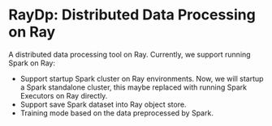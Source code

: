 # RayDp: Distributed Data Processing on Ray

A distributed data processing tool on Ray. Currently, we support running Spark on Ray:

* Support startup Spark cluster on Ray environments. Now, we will startup a Spark standalone cluster, 
this maybe replaced with running Spark Executors on Ray directly.
* Support save Spark dataset into Ray object store.
* Training mode based on the data preprocessed by Spark.